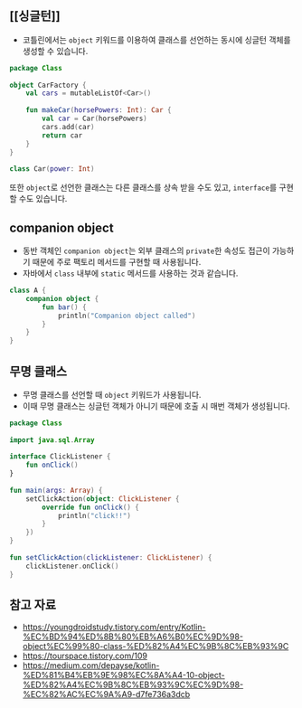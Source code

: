 ## [[싱글턴]]
- 코틀린에서는 `object` 키워드를 이용하여 클래스를 선언하는 동시에 싱글턴 객체를 생성할 수 있습니다.
```Kotlin
package Class  
  
object CarFactory {  
    val cars = mutableListOf<Car>()  
  
    fun makeCar(horsePowers: Int): Car {  
        val car = Car(horsePowers)  
        cars.add(car)  
        return car  
    }  
}  
  
class Car(power: Int)
```
또한 `object`로 선언한 클래스는 다른 클래스를 상속 받을 수도 있고, `interface`를 구현할 수도 있습니다.
## companion object
- 동반 객체인 `companion object`는 외부 클래스의 `private`한 속성도 접근이 가능하기 때문에 주로 팩토리 메서드를 구현할 때 사용됩니다.
- 자바에서 `class` 내부에 `static` 메서드를 사용하는 것과 같습니다.
```Kotlin
class A {
    companion object {
        fun bar() {
            println("Companion object called")
        }
    }
}
```
## 무명 클래스
- 무명 클래스를 선언할 때 `object` 키워드가 사용됩니다. 
- 이때 무명 클래스는 싱글턴 객체가 아니기 때문에 호출 시 매번 객체가 생성됩니다.
```Kotlin
package Class  
  
import java.sql.Array  
  
interface ClickListener {  
    fun onClick()  
}  
  
fun main(args: Array) {  
    setClickAction(object: ClickListener {  
        override fun onClick() {  
            println("click!!")  
        }  
    })  
}  
  
fun setClickAction(clickListener: ClickListener) {  
    clickListener.onClick()  
}
```

## 참고 자료
- https://youngdroidstudy.tistory.com/entry/Kotlin-%EC%BD%94%ED%8B%80%EB%A6%B0%EC%9D%98-object%EC%99%80-class-%ED%82%A4%EC%9B%8C%EB%93%9C
- https://tourspace.tistory.com/109
- https://medium.com/depayse/kotlin-%ED%81%B4%EB%9E%98%EC%8A%A4-10-object-%ED%82%A4%EC%9B%8C%EB%93%9C%EC%9D%98-%EC%82%AC%EC%9A%A9-d7fe736a3dcb